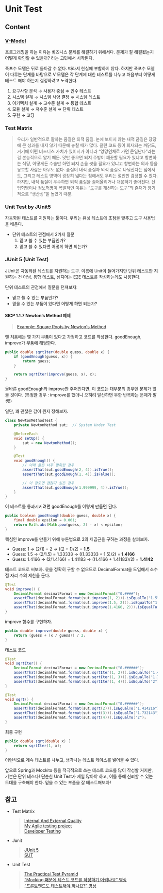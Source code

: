# Unit Test

## Content

### [V-Model](https://ko.wikipedia.org/wiki/V_모델)

프로그래밍을 하는 이유는 비즈니스 문제를 해결하기 위해서다. 문제가 잘 해결됬는지 어떻게 확인할 수 있을까? 라는 고민에서 시작된다.

폭포수 모델은 뒤로 돌아갈 수 없다. 따라서 현실에 부합하지 않다. 하지만 폭포수 모델이 다루는 단계를 바탕으로 V 모델은 각 단계에 대한 테스트를 나누고
처음부터 어떻게 테스트 해야 하는지 결정하려고 노력한다.

1. 요구사항 분석 → 사용자 중심 ⇒ 인수 테스트
2. 시스템 설계 → 시스템 사양 결정 ⇒ 시스템 테스트
3. 아키텍처 설계 → 고수준 설계 ⇒ 통합 테스트
4. 모듈 설계 → 저수준 설계 ⇒ 단위 테스트
5. 구현 → 코딩

### Test Matrix

> 우리가 일반적으로 말하는 품질은 외적 품질. 눈에 보이지 않는 내적 품질은 당장에 큰 성과를 내지 않기 때문에 놓칠 때가 많다. 클린 코드 등이 회자되는 까닭도, 거기에 어떤 비즈니스 가치가 있어서가 아니라 “엉망인채로 가면 큰일난다”라는 걸 본능적으로 알기 때문. 맛만 좋으면 되지 주방이 깨끗할 필요가 있냐고 항변하는 식당, 어떻게든 수술만 하면 되지 손을 씻을 필요가 있냐고 항변하는 의사 등을 옹호할 사람은 아무도 없다.
> 품질이 내적 품질과 외적 품질로 나눠진다는 점에서도, 그리고 테스트 영역이 굉장히 넓다는 점에서도 우리는 절반만 감당할 수 있다. 하지만, 내적 품질이 우수하면 외적 품질을 끌어올리거나 대응하기 좋아진다. 산업혁명이나 정보혁명이 폭발적인 이유는 “도구를 개선하는 도구”의 존재가 장기적으로 “생산성”을 높였기 때문.

### Unit Test by JUnit5

자동화된 테스트를 지원하는 툴이다. 우리는 유닛 테스트에 초점을 맞추고 도구 사용법을 배운다.

- 단위 테스트의 관점에서 2가지 질문
  1. 믿고 쓸 수 있는 부품인가?
  2. 믿고 쓸 수 있다면 어떻게 하면 되는가?

### JUnit 5 (Unit Test)

JUnit은 자동화된 테스트를 지원하는 도구. 이름에 Unit이 들어가지만 단위 테스트만 지원하는 건 아님. 통합 테스트, 심지어는 E2E 테스트를 작성하는데도 사용한다.

단위 테스트의 관점에서 질문을 던져보자:

- 믿고 쓸 수 있는 부품인가?
- 믿을 수 있는 부품이 있다면 어떻게 하면 되는가?

#### SICP 1.1.7 Newton’s Method 예제

> [Example: Square Roots by Newton's Method](https://mitp-content-server.mit.edu/books/content/sectbyfn/books_pres_0/6515/sicp.zip/full-text/book/book-Z-H-10.html#%_sec_1.1.7)

맨 처음에는 몇 가지 부품이 있다고 가정하고 코드를 작성한다. goodEnough, improve가 부품에 해당한다.

```java
public double sqrtIter(double guess, double x) {
	if (goodEnough(guess, x)) {
		return guess;
	}

	return sqrtIter(improve(guess, x), x);
}
```

올바른 goodEnough와 improve만 주어진다면, 이 코드는 대부분의 경우엔 문제가 없을 것이다.
(특정한 경우 : improve를 했더니 오히려 발산하면 무한 반복하는 문제가 발생!)

일단, 꽤 괜찮은 값이 뭔지 정해보자.

```java
class NewtonMethodTest {
	private NewtonMethod sut;  // System Under Test

	@BeforeEach
	void setUp() {
		sut = new NewtonMethod();
	}

	@Test
	void goodEnough() {
		// 아래 둘은 너무 명확한 경우
		assertThat(sut.goodEnough(2, 4)).isTrue();
		assertThat(sut.goodEnough(1, 4)).isFalse();

		// 이 정도면 괜찮다 싶은 경우
		assertThat(sut.goodEnough(1.999999, 4)).isTrue();
	}
}
```

이 테스트를 통과시키려면 goodEnough를 이렇게 만들면 된다.

```java
public boolean goodEnough(double guess, double x) {
	final double epsilon = 0.001;
	return Math.abs(Math.pow(guess, 2) - x) < epsilon;
}
```

핵심인 improve를 만들기 위해 뉴튼법으로 2의 제곱근을 구하는 과정을 살펴보자.

- Guess: 1 → (2/1) = 2 → ((2 + 1)/2) = **1.5**
- Guess: 1.5 → (2/1.5) = 1.33333 → ((1.33333 + 1.5)/2) = **1.4166**
- Guess: 1.4166 → (2/1.4166) = 1.41183 → ((1.4166 + 1.41183)/2) = **1.4142**

테스트 코드로 써보자. 몫을 정확히 구할 수 없으므로 DecimalFormat을 도입해서 소수점 자리 수의 제한을 둔다.

```java
@Test
void improve() {
	DecimalFormat decimalFormat = new DecimalFormat("0.####");
	assertThat(decimalFormat.format(sut.improve(1, 2))).isEqualTo("1.5");
	assertThat(decimalFormat.format(sut.improve(1.5, 2))).isEqualTo("1.4166");
	assertThat(decimalFormat.format(sut.improve(1.4166, 2))).isEqualTo("1.4142");
}
```

improve 함수를 구현하자.

```java
public double improve(double guess, double x) {
	return (guess + (x / guess)) / 2;
}
```

테스트 코드

```java
@Test
void sqrtIter() {
	DecimalFormat decimalFormat = new DecimalFormat("0.######");
	assertThat(decimalFormat.format(sut.sqrtIter(1, 2))).isEqualTo("1.414216");
	assertThat(decimalFormat.format(sut.sqrtIter(1, 3))).isEqualTo("1.732143");
	assertThat(decimalFormat.format(sut.sqrtIter(1, 4))).isEqualTo("2");
}

@Test
void sqrt() {
	DecimalFormat decimalFormat = new DecimalFormat("0.######");
	assertThat(decimalFormat.format(sut.sqrt(2))).isEqualTo("1.414216");
	assertThat(decimalFormat.format(sut.sqrt(3))).isEqualTo("1.732143");
	assertThat(decimalFormat.format(sut.sqrt(4))).isEqualTo("2");
}
```

최종 구현

```java
public double sqrt(double x) {
	return sqrtIter(1, x);
}
```

이런식으로 계속 테스트를 나누고, 생각나는 테스트 케이스를 넣어볼 수 있다.

앞으로 Spring과 Mockito 등을 적극적으로 쓰는 테스트 코드를 많이 작성할 거지만, 기본은 단위 테스다!
단순한 Unit Test가 제일 많아야 하고, 이를 통해 신뢰할 수 있는 토대를 구축해야 한다. 믿을 수 있는 부품을 잘 테스트해보자!

## 참고

- Test Matrix

  > [Internal And External Quality](https://wiki.c2.com/?InternalAndExternalQuality)  
  > [My Agile testing project](http://www.exampler.com/old-blog/2003/08/21.1.html)  
  > [Developer Testing](https://developertesting.rocks/)

- Junit

  > [JUnit 5](https://junit.org/)  
  > [SUT](http://xunitpatterns.com/SUT.html)

- Unit Test
  > [The Practical Test Pyramid](https://martinfowler.com/articles/practical-test-pyramid.html)  
  > [“Mocking 때문에 테스트 코드를 작성하기 어렵나요” 영상](https://youtu.be/RoQtNLl-Wko)  
  > [“프론트엔드도 테스트해야 하나요?” 영상](https://youtu.be/-kUmsKRmOnA)

